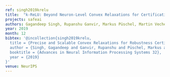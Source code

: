 ```yaml
---
ref: singh2019krelu
title:  "k-ReLU: Beyond Neuron-Level Convex Relaxations for Certification"
projects: safeai
authors: Gagandeep Singh, Rupanshu Ganvir, Markus Püschel, Martin Vechev
year: 2019
month: 12
bibtex: '@incollection{singh2019krelu,
  title = {Precise and Scalable Convex Relaxations for Robustness Certification},
  author = {Singh, Gagandeep and Ganvir, Rupanshu and Püschel, Markus and Vechev, Martin},
  booktitle = {Advances in Neural Information Processing Systems 32},
  year = {2019}
}'
venue: NeurIPS
---
```


